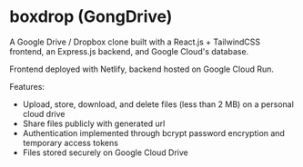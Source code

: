 # boxdrop (GongDrive)

A Google Drive / Dropbox clone built with a React.js + TailwindCSS frontend, an Express.js backend, and Google Cloud's database.

Frontend deployed with Netlify, backend hosted on Google Cloud Run.

Features:

- Upload, store, download, and delete files (less than 2 MB) on a personal cloud drive
- Share files publicly with generated url
- Authentication implemented through bcrypt password encryption and temporary access tokens
- Files stored securely on Google Cloud Drive
